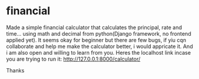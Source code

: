 # financial

Made a simple financial calculator that calculates the principal, rate and time... 
using math and decimal from python(Django framework, no frontend applied yet). 
It seems okay for beginner but there are few bugs, if yiu cqn collaborate and help me make the
calculator better, i would appricate it. 
And i am also open and willing to learn from you. 
Heres the localhost link incase you are trying to run it: http://127.0.0.1:8000/calculator/

Thanks 
